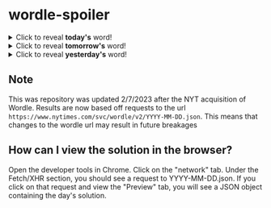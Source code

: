 # wordle-spoiler

<details>
  <summary>Click to reveal <b>today's</b> word!</summary>
  <br>
  <b> ramen </b>
</details>

<details>
  <summary>Click to reveal <b>tomorrow's</b> word!</summary>
  <br>
  <b> skimp </b>
</details>

<details>
  <summary>Click to reveal <b>yesterday's</b> word!</summary>
  <br>
  <b> swine </b>
</details>

## Note
This was repository was updated 2/7/2023 after the NYT acquisition of Wordle. Results are now based off requests to the url `https://www.nytimes.com/svc/wordle/v2/YYYY-MM-DD.json`. This means that changes to the wordle url may result in future breakages

## How can I view the solution in the browser?
Open the developer tools in Chrome. Click on the "network" tab. Under the Fetch/XHR section, you should see a request to YYYY-MM-DD.json. If you click on that request and view the "Preview" tab, you will see a JSON object containing the day's solution.